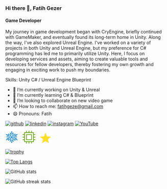 ### Hi there 👋, Fatih Gezer
#### Game Developer
My journey in game development began with CryEngine, briefly continued with GameMaker, and eventually found its long-term home in Unity. Along the way, I've also explored Unreal Engine. I've worked on a variety of projects in both Unity and Unreal Engine, but my preference for C# programming has led me to primarily utilize Unity. Here, I focus on developing services and assets, aiming to create valuable tools and resources for fellow developers, thereby fostering my own growth and engaging in exciting work to push my boundaries.

Skills: Unity C# / Unreal Engine Blueprint

- 🔭 I’m currently working on Unity & Unreal 
- 🌱 I’m currently learning C# & Blueprint 
- 👯 I’m looking to collaborate on new video game 
- 📫 How to reach me: fatihgeze@gmail.com 
- 😄 Pronouns: Fatih 


[<img src='https://cdn.jsdelivr.net/npm/simple-icons@3.0.1/icons/github.svg' alt='github' height='40'>](https://github.com/fatihgezerx)  [<img src='https://cdn.jsdelivr.net/npm/simple-icons@3.0.1/icons/linkedin.svg' alt='linkedin' height='40'>](https://www.linkedin.com/in/fatihgezerx/)  [<img src='https://cdn.jsdelivr.net/npm/simple-icons@3.0.1/icons/instagram.svg' alt='instagram' height='40'>](https://www.instagram.com/fatihgezerx/)  [<img src='https://cdn.jsdelivr.net/npm/simple-icons@3.0.1/icons/youtube.svg' alt='YouTube' height='40'>](https://www.youtube.com/channel/shaderscribe)  

<a href='https://archiveprogram.github.com/'><img src='https://raw.githubusercontent.com/acervenky/animated-github-badges/master/assets/acbadge.gif' width='40' height='40'></a> <a href='https://docs.github.com/en/developers'><img src='https://raw.githubusercontent.com/acervenky/animated-github-badges/master/assets/devbadge.gif' width='40' height='40'></a> <a href='https://stars.github.com/'><img src='https://raw.githubusercontent.com/acervenky/animated-github-badges/master/assets/starbadge.gif' width='35' height='35'></a> 

[![trophy](https://github-profile-trophy.vercel.app/?username=fatihgezerx)](https://github.com/ryo-ma/github-profile-trophy)

[![Top Langs](https://github-readme-stats.vercel.app/api/top-langs/?username=fatihgezerx)](https://github.com/anuraghazra/github-readme-stats)

![GitHub stats](https://github-readme-stats.vercel.app/api?username=fatihgezerx&show_icons=true)  

![GitHub streak stats](https://streak-stats.demolab.com/?user=fatihgezerx)  
